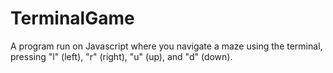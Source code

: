# TerminalGame
A program run on Javascript where you navigate a maze using the terminal, pressing "l" (left), "r" (right), "u" (up), and "d" (down).
